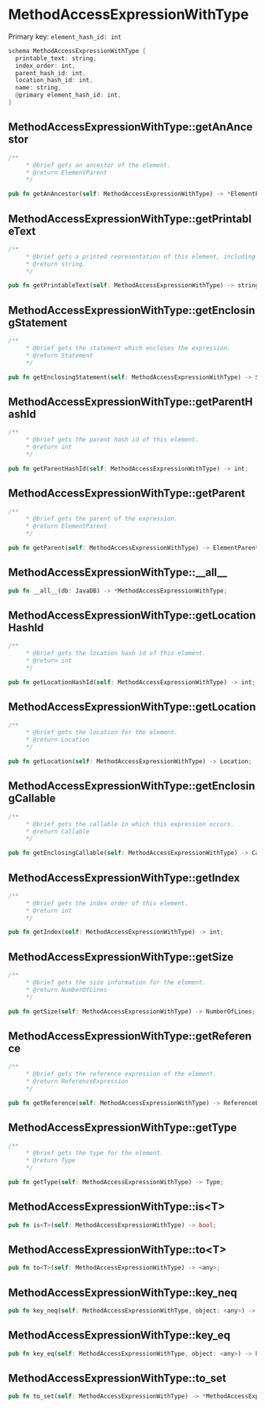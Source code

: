 # MethodAccessExpressionWithType

Primary key: `element_hash_id: int`

```rust
schema MethodAccessExpressionWithType {
  printable_text: string,
  index_order: int,
  parent_hash_id: int,
  location_hash_id: int,
  name: string,
  @primary element_hash_id: int,
}
```
## MethodAccessExpressionWithType::getAnAncestor

```rust
/**
     * @brief gets an ancestor of the element.
     * @return ElementParent 
     */
```
```rust
pub fn getAnAncestor(self: MethodAccessExpressionWithType) -> *ElementParent;
```
## MethodAccessExpressionWithType::getPrintableText

```rust
/**
     * @brief gets a printed representation of this element, including its structure where applicable.
     * @return string.
     */
```
```rust
pub fn getPrintableText(self: MethodAccessExpressionWithType) -> string;
```
## MethodAccessExpressionWithType::getEnclosingStatement

```rust
/**
     * @brief gets the statement which encloses the expression.
     * @return Statement 
     */
```
```rust
pub fn getEnclosingStatement(self: MethodAccessExpressionWithType) -> Statement;
```
## MethodAccessExpressionWithType::getParentHashId

```rust
/**
     * @brief gets the parent hash id of this element.
     * @return int
     */
```
```rust
pub fn getParentHashId(self: MethodAccessExpressionWithType) -> int;
```
## MethodAccessExpressionWithType::getParent

```rust
/**
     * @brief gets the parent of the expression.
     * @return ElementParent 
     */
```
```rust
pub fn getParent(self: MethodAccessExpressionWithType) -> ElementParent;
```
## MethodAccessExpressionWithType::\_\_all\_\_

```rust
pub fn __all__(db: JavaDB) -> *MethodAccessExpressionWithType;
```
## MethodAccessExpressionWithType::getLocationHashId

```rust
/**
     * @brief gets the location hash id of this element.
     * @return int
     */
```
```rust
pub fn getLocationHashId(self: MethodAccessExpressionWithType) -> int;
```
## MethodAccessExpressionWithType::getLocation

```rust
/**
     * @brief gets the location for the element.
     * @return Location
     */
```
```rust
pub fn getLocation(self: MethodAccessExpressionWithType) -> Location;
```
## MethodAccessExpressionWithType::getEnclosingCallable

```rust
/**
     * @brief gets the callable in which this expression occurs.
     * @return Callable 
     */
```
```rust
pub fn getEnclosingCallable(self: MethodAccessExpressionWithType) -> Callable;
```
## MethodAccessExpressionWithType::getIndex

```rust
/**
     * @brief gets the index order of this element.
     * @return int
     */
```
```rust
pub fn getIndex(self: MethodAccessExpressionWithType) -> int;
```
## MethodAccessExpressionWithType::getSize

```rust
/**
     * @brief gets the size information for the element.
     * @return NumberOfLines
     */
```
```rust
pub fn getSize(self: MethodAccessExpressionWithType) -> NumberOfLines;
```
## MethodAccessExpressionWithType::getReference

```rust
/**
     * @brief gets the reference expression of the element.
     * @return ReferenceExpression 
     */
```
```rust
pub fn getReference(self: MethodAccessExpressionWithType) -> ReferenceExpression;
```
## MethodAccessExpressionWithType::getType

```rust
/**
     * @brief gets the type for the element.
     * @return Type
     */
```
```rust
pub fn getType(self: MethodAccessExpressionWithType) -> Type;
```
## MethodAccessExpressionWithType::is\<T\>

```rust
pub fn is<T>(self: MethodAccessExpressionWithType) -> bool;
```
## MethodAccessExpressionWithType::to\<T\>

```rust
pub fn to<T>(self: MethodAccessExpressionWithType) -> <any>;
```
## MethodAccessExpressionWithType::key\_neq

```rust
pub fn key_neq(self: MethodAccessExpressionWithType, object: <any>) -> bool;
```
## MethodAccessExpressionWithType::key\_eq

```rust
pub fn key_eq(self: MethodAccessExpressionWithType, object: <any>) -> bool;
```
## MethodAccessExpressionWithType::to\_set

```rust
pub fn to_set(self: MethodAccessExpressionWithType) -> *MethodAccessExpressionWithType;
```
